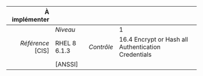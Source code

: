 
|           À implémenter    |    |    |    |
|----------------:|:---|---:|:---|
|                 |*Niveau*|| 1 |
|*Référence* [CIS]| RHEL 8 6.1.3 |*Contrôle*| 16.4 Encrypt or Hash all Authentication Credentials |
|                 |[ANSSI] ||  |

